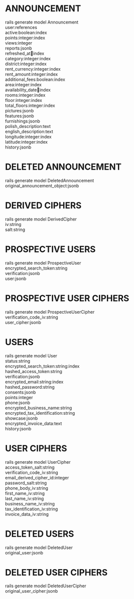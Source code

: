 # ANNOUNCEMENT
rails generate model Announcement \
user:references \
active:boolean:index \
points:integer:index \
views:integer \
reports:jsonb \
refreshed_at:date:index \
category:integer:index \
district:integer:index \
rent_currency:integer:index \
rent_amount:integer:index \
additional_fees:boolean:index \
area:integer:index \
availability_date:date:index \
rooms:integer:index \
floor:integer:index \
total_floors:integer:index \
pictures:jsonb \
features:jsonb \
furnishings:jsonb \
polish_description:text \
english_description:text \
longitude:integer:index \
latitude:integer:index \
history:jsonb

# DELETED ANNOUNCEMENT
rails generate model DeletedAnnouncement \
original_announcement_object:jsonb

# DERIVED CIPHERS
rails generate model DerivedCipher \
iv:string \
salt:string

# PROSPECTIVE USERS
rails generate model ProspectiveUser \
encrypted_search_token:string \
verification:jsonb \
user:jsonb

# PROSPECTIVE USER CIPHERS
rails generate model ProspectiveUserCipher \
verification_code_iv:string \
user_cipher:jsonb

# USERS
rails generate model User \
status:string \
encrypted_search_token:string:index \
hashed_access_token:string \
verification:jsonb \
encrypted_email:string:index \
hashed_password:string \
consents:jsonb \
points:integer \
phone:jsonb \
encrypted_business_name:string \
encrypted_tax_identification:string \
showcase:jsonb \
encrypted_invoice_data:text \
history:jsonb

# USER CIPHERS
rails generate model UserCipher \
access_token_salt:string \
verification_code_iv:string \
email_derived_cipher_id:integer \
password_salt:string \
phone_body_iv:string \
first_name_iv:string \
last_name_iv:string \
business_name_iv:string \
tax_identification_iv:string \
invoice_data_iv:string

# DELETED USERS
rails generate model DeletedUser \
original_user:jsonb

# DELETED USER CIPHERS
rails generate model DeletedUserCipher \
original_user_cipher:jsonb



